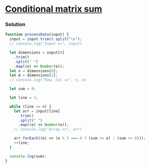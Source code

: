 # [Conditional matrix sum](https://www.hackerrank.com/contests/cohort-3-module-2-2-1/challenges/conditional-matrix-sum)

### Solution

```javascript
function processData(input) {
  input = input.trim().split("\n");
  // console.log("Input =>", input)

  let dimensions = input[0]
    .trim()
    .split(" ")
    .map((e) => Number(e));
  let n = dimensions[0];
  let m = dimensions[1];
  // console.log("Row, Col =>", n, m)

  let sum = 0;

  let line = 1;

  while (line <= n) {
    let arr = input[line]
      .trim()
      .split(" ")
      .map((e) => Number(e));
    // console.log("Array =>", arr)

    arr.forEach((e) => (e % 3 === 0 ? (sum += e) : (sum += 0)));
    ++line;
  }

  console.log(sum);
}
```
